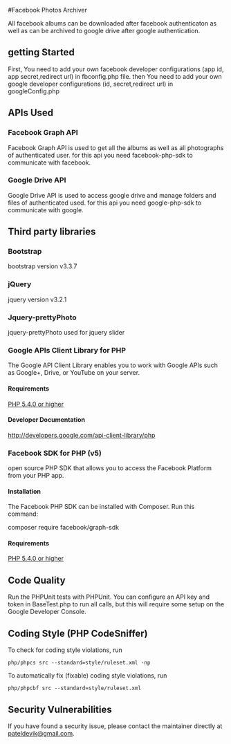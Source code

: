 #Facebook Photos Archiver

All facebook albums can be downloaded after facebook authenticaton as well as can be archived to google drive after google authentication.

## getting Started

First, You need to add your own facebook developer configurations (app id, app secret,redirect url) in fbconfig.php file. then You need to add your own google developer configurations (id, secret,redirect url) in googleConfig.php

## APIs Used

### Facebook Graph API

Facebook Graph API is used to get all the albums as well as all photographs of authenticated user. for this api you need facebook-php-sdk to communicate with facebook.

### Google Drive API

Google Drive API is used to access google drive and manage folders and files of authenticated used. for this api you need google-php-sdk to communicate with google.

## Third party libraries

### Bootstrap

bootstrap version v3.3.7

### jQuery

jquery version v3.2.1

###  Jquery-prettyPhoto

jquery-prettyPhoto used for jquery slider

### Google APIs Client Library for PHP

The Google API Client Library enables you to work with Google APIs such as Google+, Drive, or YouTube on your server.

#### Requirements

[PHP 5.4.0 or higher](http://www.php.net/)

#### Developer Documentation

http://developers.google.com/api-client-library/php

### Facebook SDK for PHP (v5)

open source PHP SDK that allows you to access the Facebook Platform from your PHP app.

#### Installation

The Facebook PHP SDK can be installed with Composer. Run this command:

composer require facebook/graph-sdk

#### Requirements

[PHP 5.4.0 or higher](http://www.php.net/)

## Code Quality 

Run the PHPUnit tests with PHPUnit. You can configure an API key and token in BaseTest.php to run all calls, but this will require some setup on the Google Developer Console.

## Coding Style (PHP CodeSniffer)

To check for coding style violations, run

```
php/phpcs src --standard=style/ruleset.xml -np
```

To automatically fix (fixable) coding style violations, run

```
php/phpcbf src --standard=style/ruleset.xml
```

## Security Vulnerabilities

If you have found a security issue, please contact the maintainer directly at pateldevik@gmail.com.
